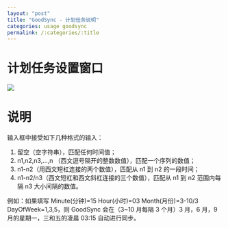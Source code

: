 ```yaml
---
layout: "post"
title: "GoodSync - 计划任务说明"
categories: usage goodsync
permalink: /:categories/:title
---
```


# 计划任务设置窗口
![](https://i.imgur.com/wibioVh.jpg)

# 说明

输入框中接受如下几种格式的输入：

1. 留空（空字符串），匹配任何时间值；
2. n1,n2,n3,...,n （西文逗号隔开的整数数值），匹配一个序列的数值；
3. n1-n2（用西文短杠连接的两个数值），匹配从 n1 到 n2 的一段时间；
4. n1-n2/n3（西文短杠和西文斜杠连接的三个数值），匹配从 n1 到 n2 范围内每隔 n3 大小间隔的数值。

例如：如果填写 Minute(分钟)=15 Hour(小时)=03 Month(月份)=3-10/3 DayOfWeek=1,3,5，则 GoodSync 会在（3~10 月每隔 3 个月）3 月，6 月，9 月的星期一，三和五的凌晨 03:15 自动进行同步。
